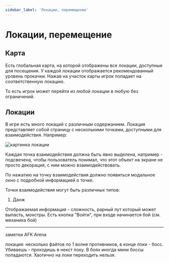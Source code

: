 ```yaml
---
sidebar_label: 'Локации, перемещение'
---
```


# Локации, перемещение

## Карта

Есть глобальная карта, на которой отображены все локации, доступные для посещения. 
У каждой локации отображается рекомендованный уровень прокачки.
Нажав на участок карты игрок попадает на соответственную локацию.

То есть игрок может перейти из любой локации в любую без ограничений.

## Локации

В игре есть много локаций с различным содержанием. 
Локация представляет собой страницу с несколькими точками, доступными для взаимодействия.
Например: 

![картинка локации](/img/location.png)

Каждая точка взаимодействия должна быть явно выделена, например - подсвечена, чтобы пользователь понимал, 
что этот объект на экране не просто декорация, с ним можно взаимодействовать.

По нажатию на точку взаимодействия должно появиться модальное окно с подробной информацией о точке.

Точки взаимодействия могут быть различных типов:

1. Данж

Отображаемая информация - сложность, рарный лут который может выпасть, монстры. 
Есть кнопка "Войти", при входе начинается бой (см. механика бой)


---------------------------------------------------------------------------------------
заметки AFK Arenа 

локация: несколько файтов по 1 волне противников, в конце локи - босс. Убиваешь - проходишь в некст локу. 
В боях иногда мини боссы попадаются. Хаотично на локи переходить нельзя.

